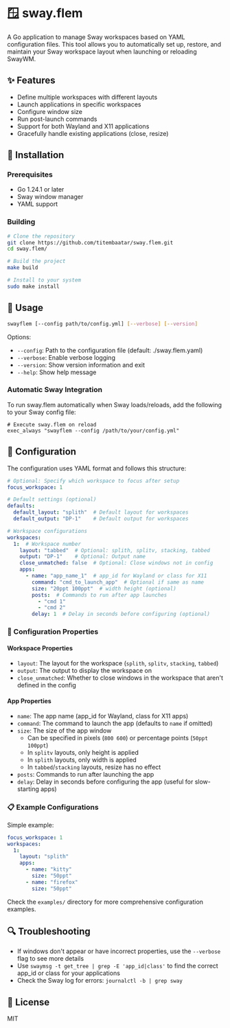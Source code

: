 # 🪟 sway.flem

A Go application to manage Sway workspaces based on YAML configuration files.
This tool allows you to automatically set up, restore, and maintain your Sway workspace layout
when launching or reloading SwayWM.

## ✨ Features

- Define multiple workspaces with different layouts
- Launch applications in specific workspaces
- Configure window size
- Run post-launch commands
- Support for both Wayland and X11 applications
- Gracefully handle existing applications (close, resize)

## 🔧 Installation

### Prerequisites

- Go 1.24.1 or later
- Sway window manager
- YAML support

### Building

```bash
# Clone the repository
git clone https://github.com/titembaatar/sway.flem.git
cd sway.flem/

# Build the project
make build

# Install to your system
sudo make install
```

## 🚀 Usage

```bash
swayflem [--config path/to/config.yml] [--verbose] [--version]
```

Options:
- `--config`: Path to the configuration file (default: ./sway.flem.yaml)
- `--verbose`: Enable verbose logging
- `--version`: Show version information and exit
- `--help`: Show help message

### Automatic Sway Integration

To run sway.flem automatically when Sway loads/reloads, add the following to your Sway config file:

```
# Execute sway.flem on reload
exec_always "swayflem --config /path/to/your/config.yml"
```

## 📝 Configuration

The configuration uses YAML format and follows this structure:

```yaml
# Optional: Specify which workspace to focus after setup
focus_workspace: 1

# Default settings (optional)
defaults:
  default_layout: "splith"  # Default layout for workspaces
  default_output: "DP-1"    # Default output for workspaces

# Workspace configurations
workspaces:
  1:  # Workspace number
    layout: "tabbed"  # Optional: splith, splitv, stacking, tabbed
    output: "DP-1"    # Optional: Output name
    close_unmatched: false  # Optional: Close windows not in config
    apps:
      - name: "app_name_1"  # app_id for Wayland or class for X11
        command: "cmd_to_launch_app"  # Optional if same as name
        size: "20ppt 100ppt"  # width height (optional)
        posts:  # Commands to run after app launches
          - "cmd 1"
          - "cmd 2"
        delay: 1  # Delay in seconds before configuring (optional)
```

### 🧩 Configuration Properties

#### Workspace Properties

- `layout`: The layout for the workspace (`splith`, `splitv`, `stacking`, `tabbed`)
- `output`: The output to display the workspace on
- `close_unmatched`: Whether to close windows in the workspace that aren't defined in the config

#### App Properties

- `name`: The app name (app_id for Wayland, class for X11 apps)
- `command`: The command to launch the app (defaults to `name` if omitted)
- `size`: The size of the app window
  - Can be specified in pixels (`800 600`) or percentage points (`50ppt 100ppt`)
  - In `splitv` layouts, only height is applied
  - In `splith` layouts, only width is applied
  - In `tabbed`/`stacking` layouts, resize has no effect
- `posts`: Commands to run after launching the app
- `delay`: Delay in seconds before configuring the app (useful for slow-starting apps)

### 📋 Example Configurations

Simple example:

```yaml
focus_workspace: 1
workspaces:
  1:
    layout: "splith"
    apps:
      - name: "kitty"
        size: "50ppt"
      - name: "firefox"
        size: "50ppt"
```

Check the `examples/` directory for more comprehensive configuration examples.

## 🔍 Troubleshooting

- If windows don't appear or have incorrect properties, use the `--verbose` flag to see more details
- Use `swaymsg -t get_tree | grep -E 'app_id|class'` to find the correct app_id or class for your applications
- Check the Sway log for errors: `journalctl -b | grep sway`

## 📄 License

MIT

